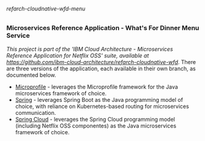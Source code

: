 ###### refarch-cloudnative-wfd-menu

### Microservices Reference Application - What's For Dinner Menu Service

*This project is part of the 'IBM Cloud Architecture - Microservices Reference Application for Netflix OSS' suite, available at
https://github.com/ibm-cloud-architecture/refarch-cloudnative-wfd*.  There are three versions of the application, each available in their own branch, as documented below.

- [Microprofile](/tree/microprofile/README.md) - leverages the Microprofile framework for the Java microservices framework of choice.
- [Spring](/tree/spring/README.md) - leverages Spring Boot as the Java programming model of choice, with reliance on Kubernetes-based routing for microservices communication.
- [Spring Cloud](/tree/spring-cloud/README.md) - leverages the Spring Cloud programming model (including Netflix OSS componentes) as the Java microservices framework of choice.
